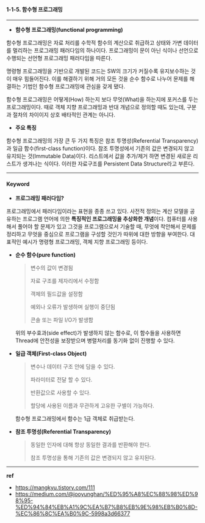 #### 1-1-5. 함수형 프로그래밍

<hr>

- **함수형 프로그래밍(functional programming)**

함수형 프로그래밍은 자료 처리를 수학적 함수의 계산으로 취급하고 상태와 가변 데이터를 멀리하는 프로그래밍 패러다임의 하나이다.
프로그래밍이 문이 아닌 식이나 선언으로 수행되는 선언형 프로그래밍 패러다임을 따른다.

명령형 프로그래밍을 기반으로 개발된 코드는 SW의 크기가 커질수록 유지보수하는 것이 매우 힘들어진다.
이를 해결하기 위해 거의 모든 것을 순수 함수로 나누어 문제를 해결하는 기법인 함수형 프로그래밍에 관심을 갖게 됐다.

함수형 프로그래밍은 어떻게(How) 하는지 보다 무엇(What)을 하는지에 포커스를 두는 프로그래밍이다.
때로 객체 지향 프로그래밍과 반대 개념으로 정의할 때도 있는데, 구분과 절차의 차이이지 상호 배타적인 관계는 아니다.

- **주요 특징**

함수형 프로그래밍의 가장 큰 두 가지 특징은 참조 투명성(Referential Transparency)과 일급 함수(first-class function)이다.
참조 투명성에서 기존의 값은 변경되지 않고 유지되는 것(Immutable Data)이다.
리스트에서 값을 추가/제거 하면 변경된 새로운 리스트가 생겨나는 식이다.
이러한 자료구조를 Persistent Data Structure라고 부른다.



<hr>

#### Keyword

- **프로그래밍 패러다임?**

프로그래밍에서 패러다임이라는 표현을 종종 쓰고 있다. 
사전적 정의는 계산 모델을 공유하는 프로그램 언어에 의한 **특징적인 프로그래밍을 추상화한 개념**이다.
컴퓨터를 사용해서 풀어야 할 문제가 있고 그것을 프로그램으로서 기술할 때, 무엇에 착안해서 문제를 정리하고
무엇을 중심으로 프로그램을 구성할 것인가 따위에 대한 방향을 부여한다.
대표적인 예시가 명령형 프로그래밍, 객체 지향 프로그래밍 등이다.



- **순수 함수(pure function)**

  > 변수의 값이 변경됨
  >
  > 자료 구조를 제자리에서 수정함
  >
  > 객체의 필드값을 설정함
  >
  > 예외나 오류가 발생하며 실행이 중단됨
  >
  > 콘솔 또는 파일 I/O가 발생함

  위의 부수효과(side effect)가 발생하지 않는 함수로, 이 함수들을 사용하면 Thread에 안전성을 보장받으며
  병렬처리를 동기화 없이 진행할 수 있다.

- **일급 객체(First-class Object)**

  > 변수나 데이터 구조 안에 담을 수 있다.
  >
  > 파라미터로 전달 할 수 있다.
  >
  > 반환값으로 사용할 수 있다.
  >
  > 할당에 사용된 이름과 무관하게 고유한 구별이 가능하다.

  함수형 프로그래밍에서 함수는 1급 객체로 취급받는다. 

- **참조 투명성(Referential Transparency)**

  > 동일한 인자에 대해 항상 동일한 결과를 반환해야 한다.
  >
  > 참조 투명성을 통해 기존의 값은 변경되지 않고 유지된다.

  

<hr>

**ref**

-  https://mangkyu.tistory.com/111
- https://medium.com/@jooyunghan/%ED%95%A8%EC%88%98%ED%98%95-%ED%94%84%EB%A1%9C%EA%B7%B8%EB%9E%98%EB%B0%8D-%EC%86%8C%EA%B0%9C-5998a3d66377
